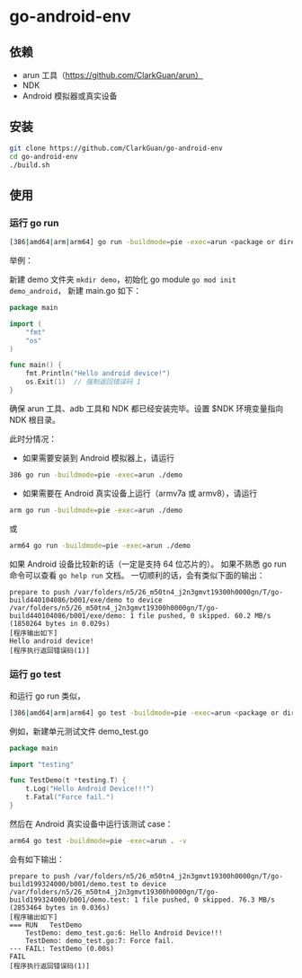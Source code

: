 # go-android-env

## 依赖

* arun 工具（https://github.com/ClarkGuan/arun）
* NDK
* Android 模拟器或真实设备

## 安装

```bash
git clone https://github.com/ClarkGuan/go-android-env
cd go-android-env
./build.sh
```

## 使用

### 运行 go run

```bash
[386|amd64|arm|arm64] go run -buildmode=pie -exec=arun <package or directory> [arguments...]
```

举例：

新建 demo 文件夹 `mkdir demo`，初始化 go module `go mod init demo_android`， 新建 main.go 如下：

```go
package main

import (
	"fmt"
	"os"
)

func main() {
	fmt.Println("Hello android device!")
	os.Exit(1)  // 强制返回错误码 1
}
```

确保 arun 工具、adb 工具和 NDK 都已经安装完毕。设置 $NDK 环境变量指向 NDK 根目录。

此时分情况：

* 如果需要安装到 Android 模拟器上，请运行

```bash
386 go run -buildmode=pie -exec=arun ./demo
```

* 如果需要在 Android 真实设备上运行（armv7a 或 armv8），请运行

```bash
arm go run -buildmode=pie -exec=arun ./demo
```

或

```bash
arm64 go run -buildmode=pie -exec=arun ./demo
```

如果 Android 设备比较新的话（一定是支持 64 位芯片的）。
如果不熟悉 go run 命令可以查看 `go help run` 文档。
一切顺利的话，会有类似下面的输出：

```text
prepare to push /var/folders/n5/26_m50tn4_j2n3gmvt19300h0000gn/T/go-build440104086/b001/exe/demo to device
/var/folders/n5/26_m50tn4_j2n3gmvt19300h0000gn/T/go-build440104086/b001/exe/demo: 1 file pushed, 0 skipped. 60.2 MB/s (1850264 bytes in 0.029s)
[程序输出如下]
Hello android device!
[程序执行返回错误码(1)]
```

### 运行 go test

和运行 go run 类似，

```bash
[386|amd64|arm|arm64] go test -buildmode=pie -exec=arun <package or directory> [build/test flags & test binary flags]
```

例如，新建单元测试文件 demo_test.go

```go
package main

import "testing"

func TestDemo(t *testing.T) {
	t.Log("Hello Android Device!!!")
	t.Fatal("Force fail.")
}
```

然后在 Android 真实设备中运行该测试 case：

```bash
arm64 go test -buildmode=pie -exec=arun . -v
```

会有如下输出：

```text
prepare to push /var/folders/n5/26_m50tn4_j2n3gmvt19300h0000gn/T/go-build199324000/b001/demo.test to device
/var/folders/n5/26_m50tn4_j2n3gmvt19300h0000gn/T/go-build199324000/b001/demo.test: 1 file pushed, 0 skipped. 76.3 MB/s (2853464 bytes in 0.036s)
[程序输出如下]
=== RUN   TestDemo
    TestDemo: demo_test.go:6: Hello Android Device!!!
    TestDemo: demo_test.go:7: Force fail.
--- FAIL: TestDemo (0.00s)
FAIL
[程序执行返回错误码(1)]
```
